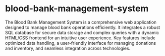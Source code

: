 # blood-bank-management-system

The Blood Bank Management System is a comprehensive web application designed to manage blood bank operations efficiently. It integrates a robust SQL database for secure data storage and complex queries with a dynamic HTML/CSS frontend for an intuitive user experience. Key features include optimized data handling, a user-friendly interface for managing donations and inventory, and seamless integration across technologies.
